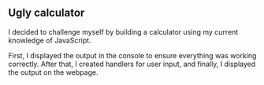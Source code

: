## Ugly calculator

I decided to challenge myself by building a calculator using my current knowledge of JavaScript.

First, I displayed the output in the console to ensure everything was working correctly. After that, I created handlers for user input, and finally, I displayed the output on the webpage.
